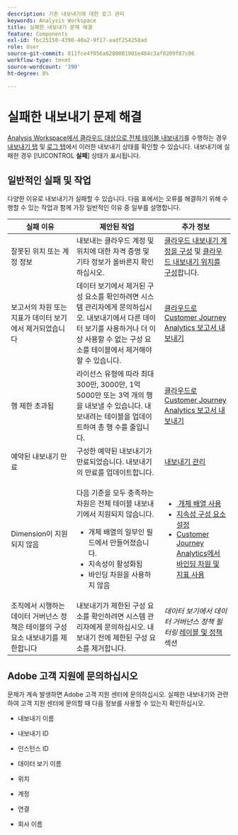 ```yaml
---
description: 기존 내보내기에 대한 로그 관리
keywords: Analysis Workspace
title: 실패한 내보내기 문제 해결
feature: Components
exl-id: fbc25150-4390-40a2-9f17-aadf254258ad
role: User
source-git-commit: 811fce4f056a6280081901e484c3af8209f87c06
workflow-type: tm+mt
source-wordcount: '390'
ht-degree: 8%

---
```


# 실패한 내보내기 문제 해결

[Analysis Workspace에서 클라우드 대상으로 전체 테이블 내보내기](/help/analysis-workspace/export/export-cloud.md)를 수행하는 경우 [내보내기 탭](/help/components/exports/manage-exports.md) 및 [로그 탭](/help/components/exports/manage-export-logs.md)에서 이러한 내보내기 상태를 확인할 수 있습니다. 내보내기에 실패한 경우 [!UICONTROL **실패**] 상태가 표시됩니다.

## 일반적인 실패 및 작업

다양한 이유로 내보내기가 실패할 수 있습니다. 다음 표에서는 오류를 해결하기 위해 수행할 수 있는 작업과 함께 가장 일반적인 이유 중 일부를 설명합니다.

| 실패 이유 | 제안된 작업 | 추가 정보 |
|---------|----------|---------|
| 잘못된 위치 또는 계정 정보 | 내보내는 클라우드 계정 및 위치에 대한 자격 증명 및 기타 정보가 올바른지 확인하십시오. | [클라우드 내보내기 계정을 구성](/help/components/exports/cloud-export-accounts.md) 및 [클라우드 내보내기 위치를 구성](/help/components/exports/cloud-export-locations.md)합니다. |
| 보고서의 차원 또는 지표가 데이터 보기에서 제거되었습니다 | 데이터 보기에서 제거된 구성 요소를 확인하려면 시스템 관리자에게 문의하십시오. 내보내기에서 다른 데이터 보기를 사용하거나 더 이상 사용할 수 없는 구성 요소를 테이블에서 제거해야 할 수 있습니다. | [클라우드로 Customer Journey Analytics 보고서 내보내기](/help/analysis-workspace/export/export-cloud.md) |
| 행 제한 초과됨 | 라이선스 유형에 따라 최대 300만, 3000만, 1억 5000만 또는 3억 개의 행을 내보낼 수 있습니다. 내보내려는 테이블을 업데이트하여 총 행 수를 줄입니다. | [클라우드로 Customer Journey Analytics 보고서 내보내기](/help/analysis-workspace/export/export-cloud.md) |
| 예약된 내보내기 만료 | 구성한 예약된 내보내기가 만료되었습니다. 내보내기의 만료를 업데이트합니다. | [내보내기 관리](/help/components/exports/manage-exports.md) |
| Dimension이 지원되지 않음 | <p>다음 기준을 모두 충족하는 차원은 전체 테이블 내보내기에서 지원되지 않습니다.</p> <ul><li>개체 배열의 일부인 필드에서 만들어졌습니다.</li><li>지속성이 활성화됨<li>바인딩 차원을 사용하지 않음</li> | <ul><li>[&#x200B; 개체 배열 사용 &#x200B;](/help/use-cases/object-arrays.md)</li><li>[지속성 구성 요소 설정](/help/data-views/component-settings/persistence.md)<li>[Customer Journey Analytics에서 바인딩 차원 및 지표 사용](/help/use-cases/data-views/binding-dimensions-metrics.md)</li> |
| 조직에서 시행하는 데이터 거버넌스 정책은 테이블의 구성 요소 내보내기를 제한합니다 | 내보내기가 제한된 구성 요소를 확인하려면 시스템 관리자에게 문의하십시오. 내보내기 전에 제한된 구성 요소를 제거합니다. | *데이터 보기에서 데이터 거버넌스 정책 필터링* [레이블 및 정책](/help/data-views/data-governance.md) 섹션 |

## Adobe 고객 지원에 문의하십시오

문제가 계속 발생하면 Adobe 고객 지원 센터에 문의하십시오. 실패한 내보내기와 관련하여 고객 지원 센터에 문의할 때 다음 정보를 사용할 수 있는지 확인하십시오.

* 내보내기 이름

* 내보내기 ID

* 인스턴스 ID

* 데이터 보기 이름

* 위치

* 계정

* 연결

* 회사 이름
